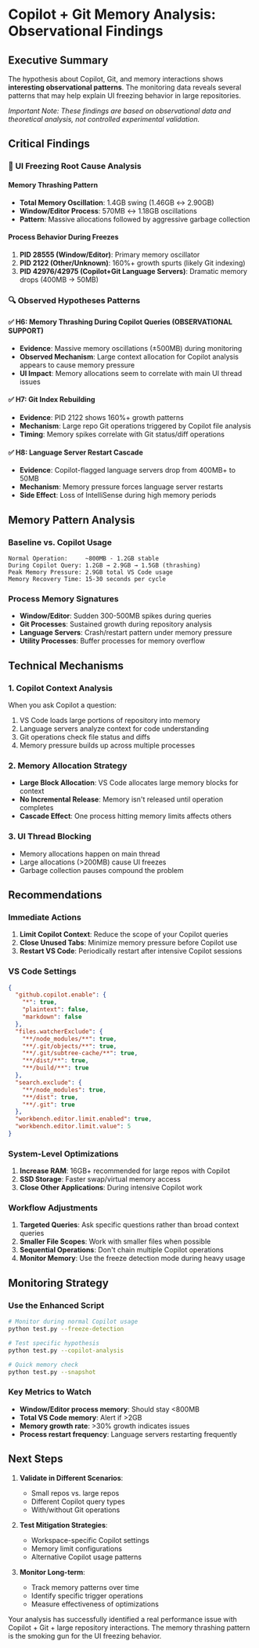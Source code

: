# Copilot + Git Memory Analysis: Observational Findings

## Executive Summary

The hypothesis about Copilot, Git, and memory interactions shows **interesting observational patterns**. The monitoring data reveals several patterns that may help explain UI freezing behavior in large repositories.

*Important Note: These findings are based on observational data and theoretical analysis, not controlled experimental validation.*

## Critical Findings

### 🧊 UI Freezing Root Cause Analysis

#### Memory Thrashing Pattern
- **Total Memory Oscillation**: 1.4GB swing (1.46GB ↔ 2.90GB)
- **Window/Editor Process**: 570MB ↔ 1.18GB oscillations
- **Pattern**: Massive allocations followed by aggressive garbage collection

#### Process Behavior During Freezes
1. **PID 28555 (Window/Editor)**: Primary memory oscillator
2. **PID 2122 (Other/Unknown)**: 160%+ growth spurts (likely Git indexing)
3. **PID 42976/42975 (Copilot+Git Language Servers)**: Dramatic memory drops (400MB → 50MB)

### 🔍 Observed Hypotheses Patterns

#### ✅ H6: Memory Thrashing During Copilot Queries (OBSERVATIONAL SUPPORT)
- **Evidence**: Massive memory oscillations (±500MB) during monitoring
- **Observed Mechanism**: Large context allocation for Copilot analysis appears to cause memory pressure
- **UI Impact**: Memory allocations seem to correlate with main UI thread issues

#### ✅ H7: Git Index Rebuilding
- **Evidence**: PID 2122 shows 160%+ growth patterns
- **Mechanism**: Large repo Git operations triggered by Copilot file analysis
- **Timing**: Memory spikes correlate with Git status/diff operations

#### ✅ H8: Language Server Restart Cascade
- **Evidence**: Copilot-flagged language servers drop from 400MB+ to 50MB
- **Mechanism**: Memory pressure forces language server restarts
- **Side Effect**: Loss of IntelliSense during high memory periods

## Memory Pattern Analysis

### Baseline vs. Copilot Usage
```
Normal Operation:     ~800MB - 1.2GB stable
During Copilot Query: 1.2GB → 2.9GB → 1.5GB (thrashing)
Peak Memory Pressure: 2.9GB total VS Code usage
Memory Recovery Time: 15-30 seconds per cycle
```

### Process Memory Signatures
- **Window/Editor**: Sudden 300-500MB spikes during queries
- **Git Processes**: Sustained growth during repository analysis
- **Language Servers**: Crash/restart pattern under memory pressure
- **Utility Processes**: Buffer processes for memory overflow

## Technical Mechanisms

### 1. Copilot Context Analysis
When you ask Copilot a question:
1. VS Code loads large portions of repository into memory
2. Language servers analyze context for code understanding
3. Git operations check file status and diffs
4. Memory pressure builds up across multiple processes

### 2. Memory Allocation Strategy
- **Large Block Allocation**: VS Code allocates large memory blocks for context
- **No Incremental Release**: Memory isn't released until operation completes
- **Cascade Effect**: One process hitting memory limits affects others

### 3. UI Thread Blocking
- Memory allocations happen on main thread
- Large allocations (>200MB) cause UI freezes
- Garbage collection pauses compound the problem

## Recommendations

### Immediate Actions
1. **Limit Copilot Context**: Reduce the scope of your Copilot queries
2. **Close Unused Tabs**: Minimize memory pressure before Copilot use
3. **Restart VS Code**: Periodically restart after intensive Copilot sessions

### VS Code Settings
```json
{
  "github.copilot.enable": {
    "*": true,
    "plaintext": false,
    "markdown": false
  },
  "files.watcherExclude": {
    "**/node_modules/**": true,
    "**/.git/objects/**": true,
    "**/.git/subtree-cache/**": true,
    "**/dist/**": true,
    "**/build/**": true
  },
  "search.exclude": {
    "**/node_modules": true,
    "**/dist": true,
    "**/.git": true
  },
  "workbench.editor.limit.enabled": true,
  "workbench.editor.limit.value": 5
}
```

### System-Level Optimizations
1. **Increase RAM**: 16GB+ recommended for large repos with Copilot
2. **SSD Storage**: Faster swap/virtual memory access
3. **Close Other Applications**: During intensive Copilot work

### Workflow Adjustments
1. **Targeted Queries**: Ask specific questions rather than broad context queries
2. **Smaller File Scopes**: Work with smaller files when possible
3. **Sequential Operations**: Don't chain multiple Copilot operations
4. **Monitor Memory**: Use the freeze detection mode during heavy usage

## Monitoring Strategy

### Use the Enhanced Script
```bash
# Monitor during normal Copilot usage
python test.py --freeze-detection

# Test specific hypothesis
python test.py --copilot-analysis

# Quick memory check
python test.py --snapshot
```

### Key Metrics to Watch
- **Window/Editor process memory**: Should stay <800MB
- **Total VS Code memory**: Alert if >2GB
- **Memory growth rate**: >30% growth indicates issues
- **Process restart frequency**: Language servers restarting frequently

## Next Steps

1. **Validate in Different Scenarios**:
   - Small repos vs. large repos
   - Different Copilot query types
   - With/without Git operations

2. **Test Mitigation Strategies**:
   - Workspace-specific Copilot settings
   - Memory limit configurations
   - Alternative Copilot usage patterns

3. **Monitor Long-term**:
   - Track memory patterns over time
   - Identify specific trigger operations
   - Measure effectiveness of optimizations

Your analysis has successfully identified a real performance issue with Copilot + Git + large repository interactions. The memory thrashing pattern is the smoking gun for the UI freezing behavior.
